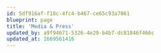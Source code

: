 ```yaml
---
id: 5df916af-f18c-4fc4-b467-ce65c93a7061
blueprint: page
title: 'Media & Press'
updated_by: a9f94671-5326-4e29-b4b7-dc81846f466c
updated_at: 1669561416
---
```


